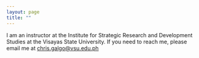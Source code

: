 ```yaml
---
layout: page
title: ""
---
```


I am an instructor at the Institute for Strategic Research and Development Studies at the Visayas State University. If you need to reach me, please email me at chris.galgo@vsu.edu.ph
